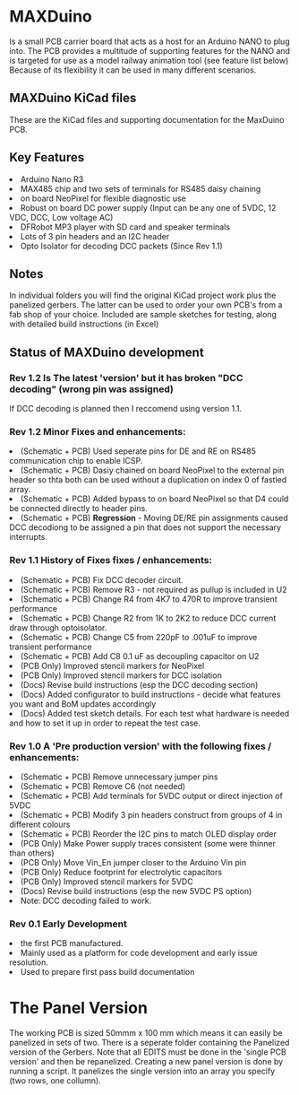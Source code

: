 # MAXDuino
Is a small PCB carrier board that acts as a host for an Arduino NANO to plug into.
The PCB provides a multitude of supporting features for the NANO and is targeted for
use as a model railway animation tool (see feature list below)
Because of its flexibility it can be used in many different scenarios.

## MAXDuino KiCad files
These are the KiCad files and supporting documentation for the MaxDuino PCB.

## Key Features
<Li>Arduino Nano R3
<Li>MAX485 chip and two sets of terminals for RS485 daisy chaining
<Li>on board NeoPixel for flexible diagnostic use
<Li>Robust on board DC power supply (Input can be any one of 5VDC, 12 VDC, DCC, Low voltage AC)
<Li>DFRobot MP3 player with SD card and speaker terminals
<Li>Lots of 3 pin headers and an I2C header
<Li>Opto Isolator for decoding DCC packets (Since Rev 1.1)

## Notes
In individual folders you will find the original KiCad project work plus the panelized gerbers.
The latter can be used to order your own PCB's from a fab shop of your choice.
Included are sample sketches for testing, along with detailed build instructions (in Excel)

## Status of MAXDuino development 
### Rev 1.2 Is The latest 'version' but it has broken "DCC decoding" (wrong pin was assigned) 
If DCC decoding is planned then I reccomend using version 1.1.

### Rev 1.2 Minor Fixes and enhancements:
<Li> (Schematic + PCB) Used seperate pins for DE and RE on RS485 communication chip to enable ICSP.</Li>
<Li> (Schematic + PCB) Dasiy chained on board NeoPixel to the external pin header so thta both can be used without a duplication on index 0 of fastled array.</Li>
<Li> (Schematic + PCB) Added bypass to on board NeoPixel so that D4 could be connected directly to header pins.</Li>
<Li> (Schematic + PCB) <B>Regression</B> - Moving DE/RE pin assignments caused DCC decodiong to be assigned a pin that does not support the necessary interrupts.</Li>


### Rev 1.1 History of Fixes fixes / enhancements:
<Li> (Schematic + PCB) Fix DCC decoder circuit.</Li>
<Li> (Schematic + PCB) Remove R3 - not required as pullup is included in U2</Li>
<Li> (Schematic + PCB) Change R4 from 4K7 to 470R to improve transient performance</Li>
<Li> (Schematic + PCB) Change R2 from 1K to 2K2 to reduce DCC current draw through optoisolator.</Li>
<Li> (Schematic + PCB) Change C5 from 220pF to .001uF  to improve transient performance</Li>
<Li> (Schematic + PCB) Add C8 0.1 uF as decoupling capacitor on U2</Li>
<Li> (PCB Only) Improved stencil markers for NeoPixel</Li>
<Li> (PCB Only) Improved stencil markers for DCC isolation</Li>
<Li> (Docs) Revise build instructions (esp the DCC decoding section)</Li>
<Li> (Docs) Added configurator to build instructions - decide what features you want and BoM updates accordingly</Li>
<Li> (Docs) Added test sketch details. For each test what hardware is needed and how to set it up in order to repeat the test case.</Li>

### Rev 1.0 A 'Pre production version' with the following fixes / enhancements:
<Li> (Schematic + PCB) Remove unnecessary jumper pins</Li>
<Li> (Schematic + PCB) Remove C6 (not needed)</Li>
<Li> (Schematic + PCB) Add terminals for 5VDC output or direct injection of 5VDC</Li>
<Li> (Schematic + PCB) Modify 3 pin headers construct from groups of 4 in different colours</Li>
<Li> (Schematic + PCB) Reorder the I2C pins to match OLED display order</Li>
<LI> (PCB Only) Make Power supply traces consistent (some were thinner than others)</Li>
<LI> (PCB Only) Move Vin_En jumper closer to the Arduino Vin pin</Li>
<Li> (PCB Only) Reduce footprint for electrolytic capacitors</Li>
<Li> (PCB Only) Improved stencil markers for 5VDC</Li>
<Li> (Docs) Revise build instructions (esp the new 5VDC PS option)</Li>
<Li> Note: DCC decoding failed to work.</Li>

### Rev 0.1 Early Development 
<Li> the first PCB manufactured.</Li> 
<Li> Mainly used as a platform for code development and early issue resolution.</Li>
<Li> Used to prepare first pass build documentation</Li>

# The Panel Version
The working PCB is sized 50mmm x 100 mm which means it can easily be panelized in sets of two.
There is a seperate folder containing the Panelized version of the Gerbers.
Note that all EDITS must be done in the 'single PCB version' and then be repanelized. 
Creating a new panel version is done by running a script.
It panelizes the single version into an array you specify (two rows, one collumn).  
